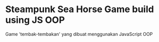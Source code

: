 # Steampunk Sea Horse Game build using JS OOP

Game 'tembak-tembakan' yang dibuat menggunakan JavaScript OOP
